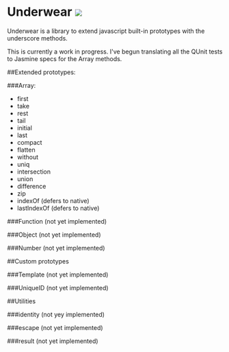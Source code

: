Underwear [![](https://secure.travis-ci.org/daytonn/underwear.png?branch=master)](http://travis-ci.org/daytonn/underwear)
=========

Underwear is a library to extend javascript built-in prototypes with the
underscore methods.

This is currently a work in progress. I've begun translating all the
QUnit tests to Jasmine specs for the Array methods.

##Extended prototypes:

###Array:
 - first
 - take
 - rest
 - tail
 - initial
 - last
 - compact
 - flatten
 - without
 - uniq
 - intersection
 - union
 - difference
 - zip
 - indexOf (defers to native)
 - lastIndexOf (defers to native)

###Function
(not yet implemented)

###Object
(not yet implemented)

###Number
(not yet implemented)

##Custom prototypes

###Template
(not yet implemented)

###UniqueID
(not yet implemented)

##Utilities

###identity
(not yey implemented)

###escape
(not yet implemented)

###result
(not yet implemented)
